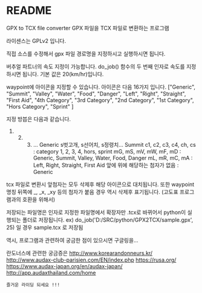 # README #

GPX to TCX file converter
GPX 파일을 TCX 파일로 변환하는 프로그램

라이센스는 GPLv2 입니다.

직접 소스를 수정해서 gpx 파일 경로명을 지정하시고 실행하시면 됩니다.

버추얼 파트너의 속도 지정이 가능합니다.
do_job() 함수의 두 번째 인자로 속도를 지정하시면 됩니다.
기본 값은 20(km/hr)입니다.

waypoint에 아이콘을 지정할 수 있습니다.
아이콘은 다음 16가지 입니다.
["Generic", "Summit", "Valley", "Water", "Food", "Danger", "Left", "Right", "Straight", "First Aid", "4th Category", "3rd Category", "2nd Category", "1st Category", "Hors Category", "Sprint" ]

지정 방븝은 다음과 같습니다.
1. 2. 3. ... Generic
s벗고개, s선어치, s정령치... Summit
c1, c2, c3, c4, ch, cs : category 1, 2, 3, 4, hors, sprint
mG, mS, mV, mW, mF, mD : Generic, Summit, Valley, Water, Food, Danger
mL, mR, mC, mA : Left, Right, Straight, First Aid
앞에 위에 해당하는 첨자가 없음 : Generic

tcx 파일로 변환시 앞첨자는 모두 삭제후 해당 아이콘으로 대치됩니다.
또한 waypoint 명칭 뒤쪽에 _, _x, _xy 등의 첨자가 붙음 경우 역시 삭제후 표기됩니다.
(고도표 프로그램과의 호환을 위해서)

저장되는 파일명은 인자로 지정한 파일명에서 확장자만 .tcx로 바뀌어서 python이 실행되는 폴더로 저장됩니다.
ex) do_job('D:/SRC/python/GPX2TCX/sample.gpx', 25)
    일 경우
	sample.tcx
	로 저장됨
	
역시, 프로그램과 관련하여 궁금한 점이 있으시면 구글링을...

란도너스에 관련한 궁금증은
	http://www.korearandonneurs.kr/
	http://www.audax-club-parisien.com/EN/index.php
	https://rusa.org/
	https://www.audax-japan.org/en/audax-japan/
	http://app.audaxthailand.com/home
	
	즐거운 라이딩 되세요 !!!
